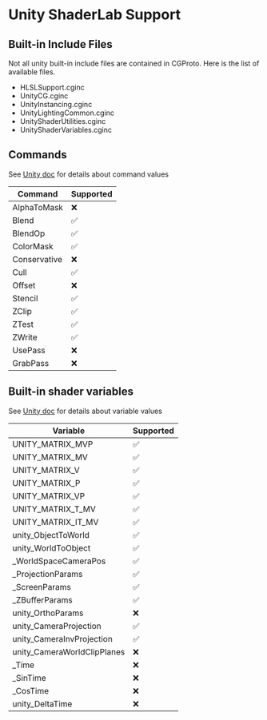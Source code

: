 # Unity ShaderLab Support

## Built-in Include Files
Not all unity built-in include files are contained in CGProto. Here is the list of available files.
- HLSLSupport.cginc
- UnityCG.cginc
- UnityInstancing.cginc
- UnityLightingCommon.cginc
- UnityShaderUtilities.cginc
- UnityShaderVariables.cginc

## Commands
See [Unity doc](https://docs.unity3d.com/Manual/shader-shaderlab-commands.html) for details about command values

| Command | Supported
| ---- | ---- |
| AlphaToMask | ❌
| Blend | ✅
| BlendOp | ✅
| ColorMask | ✅
| Conservative | ❌
| Cull | ✅
| Offset | ❌
| Stencil | ✅
| ZClip | ✅
| ZTest | ✅
| ZWrite | ✅
| UsePass | ❌
| GrabPass | ❌

## Built-in shader variables
See [Unity doc](https://docs.unity3d.com/Manual/SL-UnityShaderVariables.html) for details about variable values

| Variable | Supported
| ---- | ---- |
| UNITY_MATRIX_MVP | ✅
| UNITY_MATRIX_MV | ✅
| UNITY_MATRIX_V | ✅
| UNITY_MATRIX_P | ✅
| UNITY_MATRIX_VP | ✅
| UNITY_MATRIX_T_MV | ✅
| UNITY_MATRIX_IT_MV | ✅
| unity_ObjectToWorld | ✅
| unity_WorldToObject | ✅
| _WorldSpaceCameraPos | ✅
| _ProjectionParams | ✅
| _ScreenParams | ✅
| _ZBufferParams | ✅
| unity_OrthoParams | ❌
| unity_CameraProjection | ✅
| unity_CameraInvProjection | ✅
| unity_CameraWorldClipPlanes | ❌
| _Time | ❌
| _SinTime | ❌
| _CosTime | ❌
| unity_DeltaTime | ❌